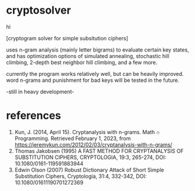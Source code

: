 # cryptosolver
hi

[cryptogram solver for simple subsitution ciphers]

uses n-gram analysis (mainly letter bigrams) to evaluate certain key states, and has optimization options of simulated annealing, stochastic hill climbing, 2-depth best neighbor hill climbing, and a few more. 

currently the program works relatively well, but can be heavily improved. word n-grams and punishment for bad keys will be tested in the future.

-still in heavy development-


# references
1. Kun, J. (2014, April 15). Cryptanalysis with n-grams. Math ∩ Programming. Retrieved February 1, 2023, from https://jeremykun.com/2012/02/03/cryptanalysis-with-n-grams/
2.  Thomas Jakobsen (1995) A FAST METHOD FOR CRYPTANALYSIS OF SUBSTITUTION CIPHERS, CRYPTOLOGIA, 19:3, 265-274, DOI: 10.1080/0161-119591883944
3. Edwin Olson (2007) Robust Dictionary Attack of Short Simple Substitution Ciphers, Cryptologia, 31:4, 332-342, DOI: 10.1080/01611190701272369

